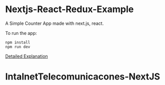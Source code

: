 # Nextjs-React-Redux-Example

A Simple Counter App made with next.js, react. 

To run the app:

```
npm install
npm run dev
```

[Detailed Explanation](https://dev.to/waqasabbasi/server-side-rendered-app-with-next-js-react-and-redux-38gf)
# IntalnetTelecomunicacones-NextJS
